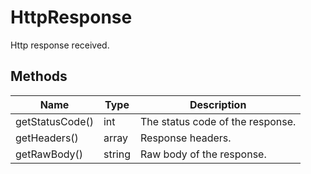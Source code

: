 
# HttpResponse

Http response received.

## Methods

| Name | Type | Description |
|  --- | --- | --- |
| getStatusCode() | int | The status code of the response. |
| getHeaders() | array | Response headers. |
| getRawBody() | string | Raw body of the response. |

